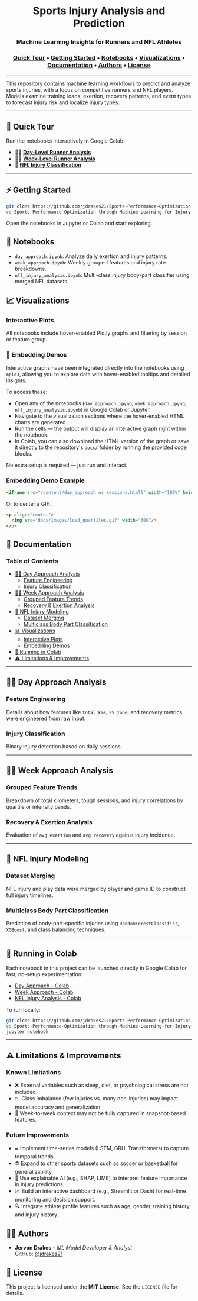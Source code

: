 <h1 align="center">
    Sports Injury Analysis and Prediction
</h1>
<h3 align="center">
 Machine Learning Insights for Runners and NFL Athletes
</h3>
<h3 align="center">
    <a href="#-quick-tour">Quick Tour</a> &bull;
    <a href="#-getting-started">Getting Started</a> &bull;
    <a href="#-notebooks">Notebooks</a> &bull;
    <a href="#-visualizations">Visualizations</a> &bull;
    <a href="#-documentation">Documentation</a> &bull;
    <a href="#-authors">Authors</a> &bull;
    <a href="#-license">License</a>
</h3>

---

This repository contains machine learning workflows to predict and analyze sports injuries, with a focus on competitive runners and NFL players. Models examine training loads, exertion, recovery patterns, and event types to forecast injury risk and localize injury types.

---

## 🚀 Quick Tour

Run the notebooks interactively in Google Colab:

- 🏃‍♂️ **[Day-Level Runner Analysis](https://colab.research.google.com/drive/128bXRgTRFKK6oewpBnaM2JPeQHisbAaY?authuser=1)**
- 🏃‍♂️ **[Week-Level Runner Analysis](https://colab.research.google.com/drive/1qRFF-Q0tQWP-o0FT7duoa6M5B4XXQPp1?authuser=1)**
- 🏈 **[NFL Injury Classification](https://colab.research.google.com/drive/1nFEV6f_hZ2SQYMnSxMVamMbG9tKwxsn4?authuser=1)**

---

## ⚡️ Getting Started

```bash
git clone https://github.com/jdrakes21/Sports-Performance-Optimization-through-Machine-Learning-for-Injury-Prevention-and-Recovery-Analysis.git
cd Sports-Performance-Optimization-through-Machine-Learning-for-Injury-Prevention-and-Recovery-Analysis
```

Open the notebooks in Jupyter or Colab and start exploring.

## 📁 Notebooks

- `day_approach.ipynb`: Analyze daily exertion and injury patterns.
- `week_approach.ipynb`: Weekly grouped features and injury rate breakdowns.
- `nfl_injury_analysis.ipynb`: Multi-class injury body-part classifier using merged NFL datasets.

## 📈 Visualizations

### Interactive Plots
All notebooks include hover-enabled Plotly graphs and filtering by session or feature group.

### 📎 Embedding Demos

Interactive graphs have been integrated directly into the notebooks using `mpld3`, allowing you to explore data with hover-enabled tooltips and detailed insights.

To access these:
- Open any of the notebooks (`day_approach.ipynb`, `week_approach.ipynb`, `nfl_injury_analysis.ipynb`) in Google Colab or Jupyter.
- Navigate to the visualization sections where the hover-enabled HTML charts are generated.
- Run the cells — the output will display an interactive graph right within the notebook.
- In Colab, you can also download the HTML version of the graph or save it directly to the repository's `docs/` folder by running the provided code blocks.

No extra setup is required — just run and interact.

### Embedding Demo Example


```markdown
<iframe src="/content/day_approach_nr_sessions.htmll" width="100%" height="600px"></iframe>
```

Or to center a GIF:

```markdown
<p align="center">
  <img src="docs/images/load_quartiles.gif" width="600"/>
</p>
```

## 📖 Documentation

### Table of Contents

- [🏃‍♂️ Day Approach Analysis](#-day-approach-analysis)
  - [Feature Engineering](#feature-engineering)
  - [Injury Classification](#injury-classification)
- [🏃‍♂️ Week Approach Analysis](#-week-approach-analysis)
  - [Grouped Feature Trends](#grouped-feature-trends)
  - [Recovery & Exertion Analysis](#recovery--exertion-analysis)
- [🏈 NFL Injury Modeling](#-nfl-injury-modeling)
  - [Dataset Merging](#dataset-merging)
  - [Multiclass Body Part Classification](#multiclass-body-part-classification)
- [📊 Visualizations](#-visualizations)
  - [Interactive Plots](#interactive-plots)
  - [Embedding Demos](#embedding-demos)
- [🚀 Running in Colab](#-running-in-colab)
- [⚠️ Limitations & Improvements](#️-limitations--improvements)

---

## 🏃‍♂️ Day Approach Analysis

### Feature Engineering
Details about how features like `total kms`, `Z5 zone`, and recovery metrics were engineered from raw input.

### Injury Classification
Binary injury detection based on daily sessions.

---

## 🏃‍♂️ Week Approach Analysis

### Grouped Feature Trends
Breakdown of total kilometers, tough sessions, and injury correlations by quartile or intensity bands.

### Recovery & Exertion Analysis
Evaluation of `avg exertion` and `avg recovery` against injury incidence.

---

## 🏈 NFL Injury Modeling

### Dataset Merging
NFL injury and play data were merged by player and game ID to construct full injury timelines.

### Multiclass Body Part Classification
Prediction of body-part-specific injuries using `RandomForestClassifier`, `XGBoost`, and class balancing techniques.

---

## 🚀 Running in Colab

Each notebook in this project can be launched directly in Google Colab for fast, no-setup experimentation:

- [Day Approach - Colab](https://colab.research.google.com/drive/128bXRgTRFKK6oewpBnaM2JPeQHisbAaY?authuser=1)
- [Week Approach - Colab](https://colab.research.google.com/drive/1qRFF-Q0tQWP-o0FT7duoa6M5B4XXQPp1?authuser=1)
- [NFL Injury Analysis - Colab](https://colab.research.google.com/drive/1nFEV6f_hZ2SQYMnSxMVamMbG9tKwxsn4?authuser=1)

To run locally:

```bash
git clone https://github.com/jdrakes21/Sports-Performance-Optimization-through-Machine-Learning-for-Injury-Prevention-and-Recovery-Analysis.git
cd Sports-Performance-Optimization-through-Machine-Learning-for-Injury-Prevention-and-Recovery-Analysis
jupyter notebook
```

---

## ⚠️ Limitations & Improvements

### Known Limitations

- ❌ External variables such as sleep, diet, or psychological stress are not included.
- 📉 Class imbalance (few injuries vs. many non-injuries) may impact model accuracy and generalization.
- 🔄 Week-to-week context may not be fully captured in snapshot-based features.

### Future Improvements

- 🗕 Implement time-series models (LSTM, GRU, Transformers) to capture temporal trends.
- ⚽ Expand to other sports datasets such as soccer or basketball for generalizability.
- 🧠 Use explainable AI (e.g., SHAP, LIME) to interpret feature importance in injury predictions.
- 📈 Build an interactive dashboard (e.g., Streamlit or Dash) for real-time monitoring and decision support.
- 🔍 Integrate athlete profile features such as age, gender, training history, and injury history.

## 👨‍💻 Authors

- **Jervon Drakes** – *ML Model Developer & Analyst*  
GitHub: [@jdrakes21](https://github.com/jdrakes21)

## 📜 License

This project is licensed under the **MIT License**. See the `LICENSE` file for details.
